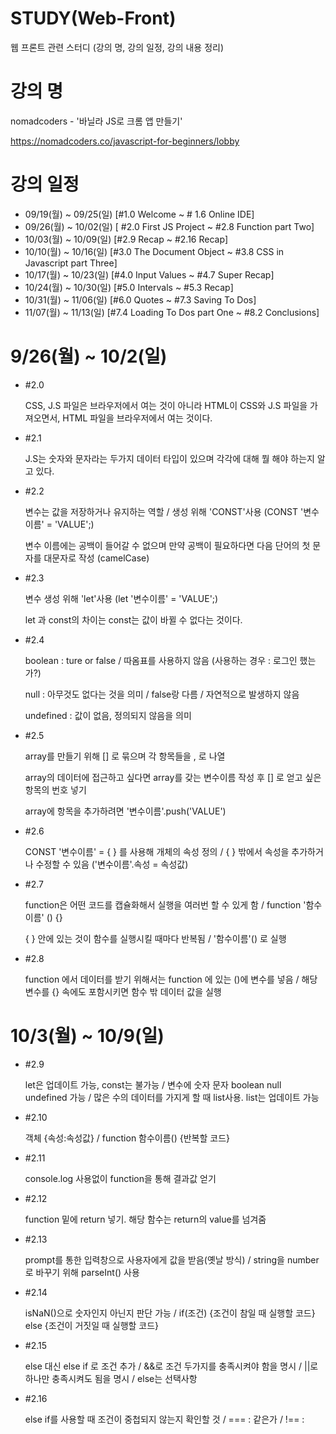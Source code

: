 # STUDY(Web-Front)
웹 프론트 관련 스터디 (강의 명, 강의 일정, 강의 내용 정리)
# 강의 명
nomadcoders - '바닐라 JS로 크롬 앱 만들기' 

https://nomadcoders.co/javascript-for-beginners/lobby

# 강의 일정
- 09/19(월) ~ 09/25(일)  [#1.0 Welcome ~ # 1.6 Online IDE]
- 09/26(월) ~ 10/02(일)  [ #2.0 First JS Project ~ #2.8 Function part Two]
- 10/03(월) ~ 10/09(일)  [#2.9 Recap ~ #2.16 Recap]
- 10/10(월) ~ 10/16(일)  [#3.0 The Document Object ~ #3.8 CSS in Javascript part Three]
- 10/17(월) ~ 10/23(일)  [#4.0 Input Values ~ #4.7 Super Recap]
- 10/24(월) ~ 10/30(일)  [#5.0 Intervals ~ #5.3 Recap]
- 10/31(월) ~ 11/06(일)  [#6.0 Quotes ~ #7.3 Saving To Dos]
- 11/07(월) ~ 11/13(일)  [#7.4 Loading To Dos part One ~ #8.2 Conclusions]

# 9/26(월) ~ 10/2(일) 
- #2.0

  CSS, J.S 파일은 브라우저에서 여는 것이 아니라 HTML이 CSS와 J.S 파일을 가져오면서, HTML 파일을 브라우저에서 여는 것이다.
  
  
- #2.1

  J.S는 숫자와 문자라는 두가지 데이터 타입이 있으며 각각에 대해 뭘 해야 하는지 알고 있다.
  
  
- #2.2

  변수는 값을 저장하거나 유지하는 역할 / 생성 위해 'CONST'사용 (CONST '변수이름' = 'VALUE';)
  
  변수 이름에는 공백이 들어갈 수 없으며 만약 공백이 필요하다면 다음 단어의 첫 문자를 대문자로 작성 (camelCase)
  
  
- #2.3

  변수 생성 위해 'let'사용 (let '변수이름' = 'VALUE';)
  
  let 과 const의 차이는 const는 값이 바뀔 수 없다는 것이다.
  
  
- #2.4

  boolean : ture or false / 따옴표를 사용하지 않음 (사용하는 경우 : 로그인 했는가?)
  
  null : 아무것도 없다는 것을 의미 / false랑 다름 / 자연적으로 발생하지 않음
  
  undefined : 값이 없음, 정의되지 않음을 의미
  
  
- #2.5

  array를 만들기 위해 [] 로 묶으며 각 항목들을 , 로 나열
  
  array의 데이터에 접근하고 싶다면 array를 갖는 변수이름 작성 후 [] 로 얻고 싶은 항목의 번호 넣기
  
  array에 항목을 추가하려면 '변수이름'.push('VALUE')
  
  
- #2.6

  CONST '변수이름' = { } 를 사용해 개체의 속성 정의 / { } 밖에서 속성을 추가하거나 수정할 수 있음 ('변수이름'.속성 = 속성값)
  
  
- #2.7

  function은 어떤 코드를 캡슐화해서 실행을 여러번 할 수 있게 함 / function '함수이름' () {}
  
  { } 안에 있는 것이 함수를 실행시킬 때마다 반복됨 / '함수이름'() 로 실행
  
  
- #2.8

  function 에서 데이터를 받기 위해서는 function 에 있는 ()에 변수를 넣음 / 해당 변수를 {} 속에도 포함시키면 함수 밖 데이터 값을 실행
  
# 10/3(월) ~ 10/9(일) 
- #2.9
  
  let은 업데이트 가능, const는 불가능 / 변수에 숫자 문자 boolean null undefined 가능 / 많은 수의 데이터를 가지게 할 때 list사용. list는 업데이트 가능
  
  
- #2.10

  객체 {속성:속성값} / function 함수이름() {반복할 코드}
 
 
- #2.11
 
  console.log 사용없이 function을 통해 결과값 얻기
 
 
- #2.12

  function 밑에 return 넣기. 해당 함수는 return의 value를 넘겨줌
 
 
- #2.13

  prompt를 통한 입력창으로 사용자에게 값을 받음(옛날 방식) / string을 number로 바꾸기 위해 parseInt() 사용
 
 
- #2.14

  isNaN()으로 숫자인지 아닌지 판단 가능 / if(조건) {조건이 참일 때 실행할 코드} else {조건이 거짓일 때 실행할 코드}
 
 
- #2.15

  else 대신 else if 로 조건 추가 / &&로 조건 두가지를 충족시켜야 함을 명시 / ||로 하나만 충족시켜도 됨을 명시 / else는 선택사항
 
 
- #2.16

  else if를 사용할 때 조건이 중첩되지 않는지 확인할 것 / === : 같은가 / !== : 
  
